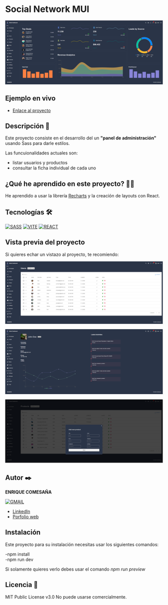 # Social Network MUI

![Imagen del proyecto](https://github.com/k1k3cb/React-Admin-Dashboard-Sass/blob/main/public/screenShoots/image1.png)

## Ejemplo en vivo
 

- [Enlace al proyecto](https://rock-paper-scissors-game-5u14.onrender.com)


## Descripción 📑

Este proyecto consiste en el desarrollo del un **"panel de administración"** usando Sass para darle estilos.


Las funcuionalidades actuales son:
-  listar usuarios y productos 
- consultar la ficha individual de cada uno

## ¿Qué he aprendido en este proyecto? 🙇🏻

He aprendido a usar la librería [Recharts](https://recharts.org/en-US/)  y la creación de layouts con React.

## Tecnologías 🛠

<!-- Iconos sacados de: https://github.com/hendrasob/badges/blob/master/README.md y https://github.com/alexandresanlim/Badges4-README.md-Profile -->


[![SASS](https://img.shields.io/badge/Sass-CC6699?style=for-the-badge&logo=sass&logoColor=white)](https://sass-lang.com/)
[![VITE](https://img.shields.io/badge/Vite-B73BFE?style=for-the-badge&logo=vite&logoColor=FFD62E)](https://vitejs.dev/)
[![REACT](https://img.shields.io/badge/React-20232A?style=for-the-badge&logo=react&logoColor=61DAFB)](https://postcss.org/)





## Vista previa del proyecto

Si quieres echar un vistazo al proyecto, te recomiendo:

![Captura del proyecto](https://github.com/k1k3cb/React-Admin-Dashboard-Sass/blob/main/public/screenShoots/image2.png)

![Captura del proyecto](https://github.com/k1k3cb/React-Admin-Dashboard-Sass/blob/main/public/screenShoots/image3.png)

![Captura del proyecto](https://github.com/k1k3cb/React-Admin-Dashboard-Sass/blob/main/public/screenShoots/image4.png)



## Autor ✒️

**ENRIQUE COMESAÑA**

  [![GMAIL](https://img.shields.io/badge/Gmail-D14836?style=for-the-badge&logo=gmail&logoColor=white)](mailto:enriquecbar@gmail.com)

<!-- - [enriquecbar@gmail.com](enriquecbar@gmail.com) -->
- [LinkedIn](https://www.linkedin.com/in/enrique-comesa%c3%b1a-312500268/)
- [Porfolio web](https://portfolio-ep5h.onrender.com/)

## Instalación

Este proyecto para su instalación necesitas usar los siguientes comandos:

-npm install <br>
-npm run dev<br>


Si solamente quieres verlo debes usar el comando *npm run preview*

## Licencia 📄

MIT Public License v3.0
No puede usarse comercialmente.